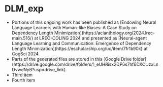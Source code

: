# DLM_exp

<ul>
  <li>Portions of this ongoing work has been published as [Endowing Neural Language Learners with Human-like Biases: A Case Study on Dependency Length Minimization](https://aclanthology.org/2024.lrec-main.516/) at LREC-COLING 2024 and presented as [Neural-agent Language Learning and Communication: Emergence of Dependency Length Minimization](https://escholarship.org/uc/item/7fr1b90k) at CogSci 2024. </li>
  <li>Parts of the generated files are stored in this [Google Drive folder](https://drive.google.com/drive/folders/1_eUHRisx2DP6s7hf6DXCUzxLnDvweNyB?usp=drive_link). </li>
  <li>Third item</li>
  <li>Fourth item</li>
</ul>

